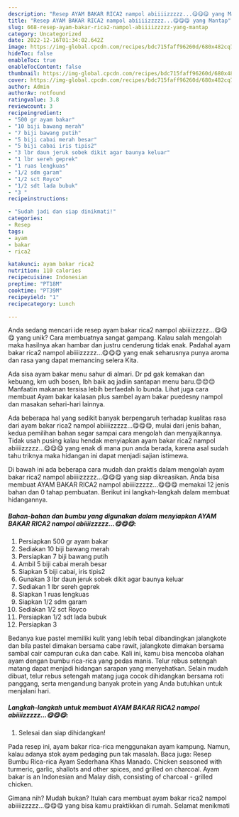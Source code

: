 ```yaml
---
description: "Resep AYAM BAKAR RICA2 nampol abiiiizzzzz...😋😋😋 yang Mantap"
title: "Resep AYAM BAKAR RICA2 nampol abiiiizzzzz...😋😋😋 yang Mantap"
slug: 668-resep-ayam-bakar-rica2-nampol-abiiiizzzzz-yang-mantap
category: Uncategorized
date: 2022-12-16T01:34:02.642Z
image: https://img-global.cpcdn.com/recipes/bdc715faff96260d/680x482cq70/ayam-bakar-rica2-nampol-abiiiizzzzz-foto-resep-utama.jpg
hideToc: false
enableToc: true
enableTocContent: false
thumbnail: https://img-global.cpcdn.com/recipes/bdc715faff96260d/680x482cq70/ayam-bakar-rica2-nampol-abiiiizzzzz-foto-resep-utama.jpg
cover: https://img-global.cpcdn.com/recipes/bdc715faff96260d/680x482cq70/ayam-bakar-rica2-nampol-abiiiizzzzz-foto-resep-utama.jpg
author: Admin
authorAv: notfound
ratingvalue: 3.8
reviewcount: 3
recipeingredient:
- "500 gr ayam bakar"
- "10 biji bawang merah"
- "7 biji bawang putih"
- "5 biji cabai merah besar"
- "5 biji cabai iris tipis2"
- "3 lbr daun jeruk sobek dikit agar baunya keluar"
- "1 lbr sereh geprek"
- "1 ruas lengkuas"
- "1/2 sdm garam"
- "1/2 sct Royco"
- "1/2 sdt lada bubuk"
- "3 "
recipeinstructions:

- "Sudah jadi dan siap dinikmati!"
categories:
- Resep
tags:
- ayam
- bakar
- rica2

katakunci: ayam bakar rica2 
nutrition: 110 calories
recipecuisine: Indonesian
preptime: "PT18M"
cooktime: "PT39M"
recipeyield: "1"
recipecategory: Lunch

---
```





Anda sedang mencari ide resep ayam bakar rica2 nampol abiiiizzzzz...😋😋😋 yang unik? Cara membuatnya sangat gampang. Kalau salah mengolah maka hasilnya akan hambar dan justru cenderung tidak enak. Padahal ayam bakar rica2 nampol abiiiizzzzz...😋😋😋 yang enak seharusnya punya aroma dan rasa yang dapat memancing selera Kita.





Ada sisa ayam bakar menu sahur di almari. Dr pd gak kemakan dan kebuang, krn udh bosen, lbh baik aq jadiin santapan menu baru.😊😊😊 Manfaatin makanan tersisa lebih berfaedah lo bunda. Lihat juga cara membuat Ayam bakar kalasan plus sambel ayam bakar puedesny nampol dan masakan sehari-hari lainnya.

Ada beberapa hal yang sedikit banyak berpengaruh terhadap kualitas rasa dari ayam bakar rica2 nampol abiiiizzzzz...😋😋😋, mulai dari jenis bahan, kedua pemilihan bahan segar sampai cara mengolah dan menyajikannya. Tidak usah pusing kalau hendak menyiapkan ayam bakar rica2 nampol abiiiizzzzz...😋😋😋 yang enak di mana pun anda berada, karena asal sudah tahu triknya maka hidangan ini dapat menjadi sajian istimewa.






Di bawah ini ada beberapa cara mudah dan praktis dalam mengolah ayam bakar rica2 nampol abiiiizzzzz...😋😋😋 yang siap dikreasikan. Anda bisa membuat AYAM BAKAR RICA2 nampol abiiiizzzzz...😋😋😋 memakai 12 jenis bahan dan 0 tahap pembuatan. Berikut ini langkah-langkah dalam membuat hidangannya.

<!--inarticleads1-->

##### Bahan-bahan dan bumbu yang digunakan dalam menyiapkan AYAM BAKAR RICA2 nampol abiiiizzzzz...😋😋😋:

1. Persiapkan 500 gr ayam bakar
1. Sediakan 10 biji bawang merah
1. Persiapkan 7 biji bawang putih
1. Ambil 5 biji cabai merah besar
1. Siapkan 5 biji cabai, iris tipis2
1. Gunakan 3 lbr daun jeruk sobek dikit agar baunya keluar
1. Sediakan 1 lbr sereh geprek
1. Siapkan 1 ruas lengkuas
1. Siapkan 1/2 sdm garam
1. Sediakan 1/2 sct Royco
1. Persiapkan 1/2 sdt lada bubuk
1. Persiapkan 3 


Bedanya kue pastel memiliki kulit yang lebih tebal dibandingkan jalangkote dan bila pastel dimakan bersama cabe rawit, jalangkote dimakan bersama sambal cair campuran cuka dan cabe. Kali ini, kamu bisa mencoba olahan ayam dengan bumbu rica-rica yang pedas manis. Telur rebus setengah matang dapat menjadi hidangan sarapan yang menyehatkan. Selain mudah dibuat, telur rebus setengah matang juga cocok dihidangkan bersama roti panggang, serta mengandung banyak protein yang Anda butuhkan untuk menjalani hari. 

<!--inarticleads2-->

##### Langkah-langkah untuk membuat AYAM BAKAR RICA2 nampol abiiiizzzzz...😋😋😋:


1. Selesai dan siap dihidangkan!

Pada resep ini, ayam bakar rica-rica menggunakan ayam kampung. Namun, kalau adanya stok ayam pedaging pun tak masalah. Baca juga: Resep Bumbu Rica-rica Ayam Sederhana Khas Manado. Chicken seasoned with turmeric, garlic, shallots and other spices, and grilled on charcoal. Ayam bakar is an Indonesian and Malay dish, consisting of charcoal - grilled chicken. 

Gimana nih? Mudah bukan? Itulah cara membuat ayam bakar rica2 nampol abiiiizzzzz...😋😋😋 yang bisa kamu praktikkan di rumah. Selamat menikmati
